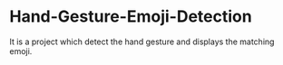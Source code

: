 # Hand-Gesture-Emoji-Detection
It is a project which detect the hand gesture and displays the matching emoji.
